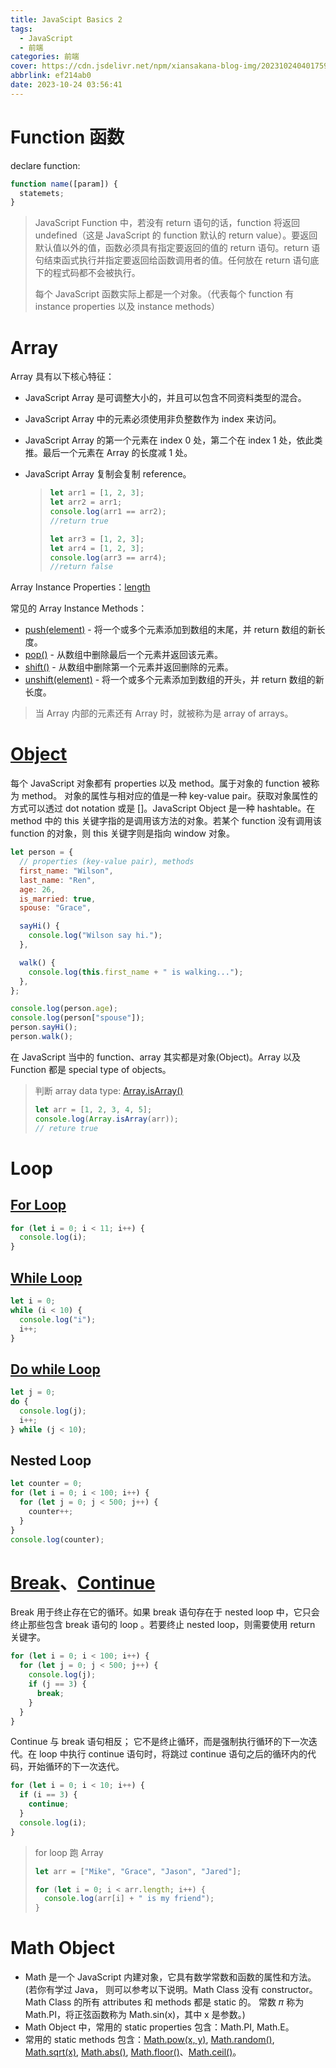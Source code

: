 ```yaml
---
title: JavaScipt Basics 2
tags:
  - JavaScript
  - 前端
categories: 前端
cover: https://cdn.jsdelivr.net/npm/xiansakana-blog-img/202310240401759.png
abbrlink: ef214ab0
date: 2023-10-24 03:56:41
---
```


# Function 函数

declare function:

```javascript
function name([param]) {
  statemets;
}
```

> JavaScript Function 中，若没有 return 语句的话，function 将返回 undefined（这是 JavaScript 的 function 默认的 return value）。要返回默认值以外的值，函数必须具有指定要返回的值的 return 语句。return 语句结束函式执行并指定要返回给函数调用者的值。任何放在 return 语句底下的程式码都不会被执行。
>
> 每个 JavaScript 函数实际上都是一个对象。（代表每个 function 有 instance properties 以及 instance methods）

# Array

Array 具有以下核心特征：

- JavaScript Array 是可调整大小的，并且可以包含不同资料类型的混合。

- JavaScript Array 中的元素必须使用非负整数作为 index 来访问。

- JavaScript Array 的第一个元素在 index 0 处，第二个在 index 1 处，依此类推。最后一个元素在 Array 的长度减 1 处。

- JavaScript Array 复制会复制 reference。

  > ```javascript
  > let arr1 = [1, 2, 3];
  > let arr2 = arr1;
  > console.log(arr1 == arr2);
  > //return true
  >
  > let arr3 = [1, 2, 3];
  > let arr4 = [1, 2, 3];
  > console.log(arr3 == arr4);
  > //return false
  > ```

Array Instance Properties：[length](https://developer.mozilla.org/zh-CN/docs/Web/JavaScript/Reference/Global_Objects/Array/length)

常见的 Array Instance Methods：

- [push(element)](https://developer.mozilla.org/zh-CN/docs/Web/JavaScript/Reference/Global_Objects/Array/push) - 将一个或多个元素添加到数组的末尾，并 return 数组的新长度。
- [pop()](https://developer.mozilla.org/zh-CN/docs/Web/JavaScript/Reference/Global_Objects/Array/pop) - 从数组中删除最后一个元素并返回该元素。
- [shift()](https://developer.mozilla.org/zh-CN/docs/Web/JavaScript/Reference/Global_Objects/Array/shift) - 从数组中删除第一个元素并返回删除的元素。
- [unshift(element)](https://developer.mozilla.org/zh-CN/docs/Web/JavaScript/Reference/Global_Objects/Array/unshift) - 将一个或多个元素添加到数组的开头，并 return 数组的新长度。

> 当 Array 内部的元素还有 Array 时，就被称为是 array of arrays。

# [Object](https://developer.mozilla.org/zh-CN/docs/Web/JavaScript/Reference/Global_Objects/Object)

每个 JavaScript 对象都有 properties 以及 method。属于对象的 function 被称为 method。 对象的属性与相对应的值是一种 key-value pair。获取对象属性的方式可以透过 dot notation 或是 []。JavaScript Object 是一种 hashtable。在 method 中的 this 关键字指的是调用该方法的对象。若某个 function 没有调用该 function 的对象，则 this 关键字则是指向 window 对象。

```javascript
let person = {
  // properties (key-value pair), methods
  first_name: "Wilson",
  last_name: "Ren",
  age: 26,
  is_married: true,
  spouse: "Grace",

  sayHi() {
    console.log("Wilson say hi.");
  },

  walk() {
    console.log(this.first_name + " is walking...");
  },
};

console.log(person.age);
console.log(person["spouse"]);
person.sayHi();
person.walk();
```

在 JavaScript 当中的 function、array 其实都是对象(Object)。Array 以及 Function 都是 special type of objects。

> 判断 array data type: [Array.isArray()](https://developer.mozilla.org/zh-CN/docs/Web/JavaScript/Reference/Global_Objects/Array/isArray)
>
> ```javascript
> let arr = [1, 2, 3, 4, 5];
> console.log(Array.isArray(arr));
> // reture true
> ```

# Loop

## [For Loop](https://developer.mozilla.org/zh-CN/docs/Web/JavaScript/Reference/Statements/for)

```javascript
for (let i = 0; i < 11; i++) {
  console.log(i);
}
```

## [While Loop](https://developer.mozilla.org/zh-CN/docs/Web/JavaScript/Reference/Statements/while)

```javascript
let i = 0;
while (i < 10) {
  console.log("i");
  i++;
}
```

## [Do while Loop](https://developer.mozilla.org/zh-CN/docs/Web/JavaScript/Reference/Statements/do...while)

```javascript
let j = 0;
do {
  console.log(j);
  i++;
} while (j < 10);
```

## Nested Loop

```javascript
let counter = 0;
for (let i = 0; i < 100; i++) {
  for (let j = 0; j < 500; j++) {
    counter++;
  }
}
console.log(counter);
```

# [Break](https://developer.mozilla.org/zh-CN/docs/Web/JavaScript/Reference/Statements/break)、[Continue](https://developer.mozilla.org/zh-CN/docs/Web/JavaScript/Reference/Statements/continue)

Break 用于终止存在它的循环。如果 break 语句存在于 nested loop 中，它只会终止那些包含 break 语句的 loop 。若要终止 nested loop，则需要使用 return 关键字。

```javascript
for (let i = 0; i < 100; i++) {
  for (let j = 0; j < 500; j++) {
    console.log(j);
    if (j == 3) {
      break;
    }
  }
}
```

Continue 与 break 语句相反； 它不是终止循环，而是强制执行循环的下一次迭代。在 loop 中执行 continue 语句时，将跳过 continue 语句之后的循环内的代码，开始循环的下一次迭代。

```javascript
for (let i = 0; i < 10; i++) {
  if (i == 3) {
    continue;
  }
  console.log(i);
}
```

> for loop 跑 Array
>
> ```javascript
> let arr = ["Mike", "Grace", "Jason", "Jared"];
>
> for (let i = 0; i < arr.length; i++) {
>   console.log(arr[i] + " is my friend");
> }
> ```

# Math Object

- Math 是一个 JavaScript 内建对象，它具有数学常数和函数的属性和方法。(若你有学过 Java， 则可以参考以下说明。Math Class 没有 constructor。 Math Class 的所有 attributes 和 methods 都是 static 的。 常数 𝜋 称为 Math.PI，将正弦函数称为 Math.sin(x)，其中 x 是参数。)
- Math Object 中，常用的 static properties 包含：Math.PI, Math.E。
- 常用的 static methods 包含：[Math.pow(x, y)](https://developer.mozilla.org/zh-CN/docs/Web/JavaScript/Reference/Global_Objects/Math/pow), [Math.random()](https://developer.mozilla.org/zh-CN/docs/Web/JavaScript/Reference/Global_Objects/Math/random), [Math.sqrt(x)](https://developer.mozilla.org/zh-CN/docs/Web/JavaScript/Reference/Global_Objects/Math/sqrt), [Math.abs()](https://developer.mozilla.org/zh-CN/docs/Web/JavaScript/Reference/Global_Objects/Math/abs), [Math.floor()](https://developer.mozilla.org/zh-CN/docs/Web/JavaScript/Reference/Global_Objects/Math/floor)、[Math.ceil()](https://developer.mozilla.org/zh-CN/docs/Web/JavaScript/Reference/Global_Objects/Math/ceil)。
